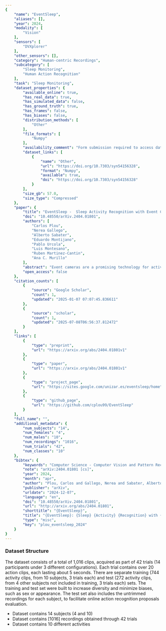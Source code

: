 ```yaml
---
{
    "name": "EventSleep",
    "aliases": [],
    "year": 2024,
    "modality": [
        "Vision"
    ],
    "sensors": [
        "DVXplorer"
    ],
    "other_sensors": [],
    "category": "Human-centric Recordings",
    "subcategory": [
        "Sleep Monitoring",
        "Human Action Recognition"
    ],
    "task": "Sleep Monitoring",
    "dataset_properties": {
        "available_online": true,
        "has_real_data": true,
        "has_simulated_data": false,
        "has_ground_truth": true,
        "has_frames": false,
        "has_biases": false,
        "distribution_methods": [
            "Other"
        ],
        "file_formats": [
            "Numpy"
        ],
        "availability_comment": "Form submission required to access dataset",
        "dataset_links": [
            {
                "name": "Other",
                "url": "https://doi.org/10.7303/syn54156328",
                "format": "Numpy",
                "available": true,
                "doi": "https://doi.org/10.7303/syn54156328"
            }
        ],
        "size_gb": 57.0,
        "size_type": "Compressed"
    },
    "paper": {
        "title": "EventSleep -  Sleep Activity Recognition with Event Cameras",
        "doi": "10.48550/arXiv.2404.01801",
        "authors": [
            "Carlos Plou",
            "Nerea Gallego",
            "Alberto Sabater",
            "Eduardo Montijano",
            "Pablo Urcola",
            "Luis Montesano",
            "Ruben Martinez-Cantin",
            "Ana C. Murillo"
        ],
        "abstract": "Event cameras are a promising technology for activity recognition in dark environments due to their unique properties. However, real event camera datasets under low-lighting conditions are still scarce, which also limits the number of approaches to solve these kind of problems, hindering the potential of this technology in many applications. We present EventSleep, a new dataset and methodology to address this gap and study the suitability of event cameras for a very relevant medical application: sleep monitoring for sleep disorders analysis. The dataset contains synchronized event and infrared recordings emulating common movements that happen during the sleep, resulting in a new challenging and unique dataset for activity recognition in dark environments. Our novel pipeline is able to achieve high accuracy under these challenging conditions and incorporates a Bayesian approach (Laplace ensembles) to increase the robustness in the predictions, which is fundamental for medical applications. Our work is the first application of Bayesian neural networks for event cameras, the first use of Laplace ensembles in a realistic problem, and also demonstrates for the first time the potential of event cameras in a new application domain: to enhance current sleep evaluation procedures. Our activity recognition results highlight the potential of event cameras under dark conditions, and its capacity and robustness for sleep activity recognition, and open problems as the adaptation of event data pre-processing techniques to dark environments.",
        "open_access": false
    },
    "citation_counts": [
        {
            "source": "Google Scholar",
            "count": 1,
            "updated": "2025-01-07 07:07:45.836611"
        },
        {
            "source": "scholar",
            "count": 1,
            "updated": "2025-07-08T06:56:37.812472"
        }
    ],
    "links": [
        {
            "type": "preprint",
            "url": "https://arxiv.org/abs/2404.01801v1"
        },
        {
            "type": "paper",
            "url": "https://arxiv.org/abs/2404.01801v1"
        },
        {
            "type": "project_page",
            "url": "https://sites.google.com/unizar.es/eventsleep/home"
        },
        {
            "type": "github_page",
            "url": "https://github.com/cplou99/EventSleep"
        }
    ],
    "full_name": "",
    "additional_metadata": {
        "num_subjects": "14",
        "num_females": "4",
        "num_males": "10",
        "num_recordings": "1016",
        "num_trials": "42",
        "num_classes": "10"
    },
    "bibtex": {
        "keywords": "Computer Science - Computer Vision and Pattern Recognition",
        "note": "arXiv:2404.01801 [cs]",
        "year": 2024,
        "month": "apr",
        "author": "Plou, Carlos and Gallego, Nerea and Sabater, Alberto and Montijano, Eduardo and Urcola, Pablo and Montesano, Luis and Martinez-Cantin, Ruben and Murillo, Ana C.",
        "publisher": "arXiv",
        "urldate": "2024-12-07",
        "language": "en",
        "doi": "10.48550/arXiv.2404.01801",
        "url": "http://arxiv.org/abs/2404.01801",
        "shorttitle": "{EventSleep}",
        "title": "{EventSleep}: {Sleep} {Activity} {Recognition} with {Event} {Cameras}",
        "type": "misc",
        "key": "plou_eventsleep_2024"
    }
}
---
```


### Dataset Structure

The dataset consists of a total of 1,016 clips, acquired as part of 42 trials (14 participants under 3 different configurations). Each trial contains over 20 action clips, each lasting about 5 seconds. There are separate training (744 activity clips, from 10 subjects, 3 trials each) and test (272 activity clips, from 4 other subjects not included in training, 3 trials each) sets. The training and test set were built to increase diversity and minimize biases, such as sex or appearance. The test set also includes the untrimmed recordings for each subject, to facilitate online action recognition proposals evaluation.

- Dataset contains 14 subjects (4 and 10)
- Dataset contains [1016] recordings obtained through 42 trials
- Dataset contains 10 different activities
